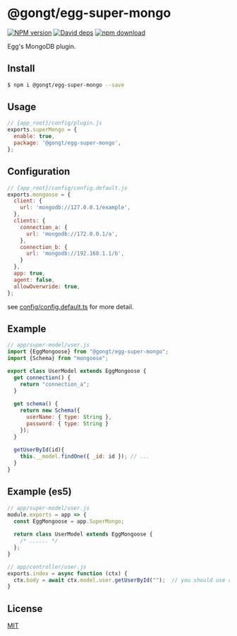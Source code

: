 # @gongt/egg-super-mongo
[![NPM version][npm-image]][npm-url]
[![David deps][david-image]][david-url]
[![npm download][download-image]][download-url]

[npm-image]: https://img.shields.io/npm/v/@gongt/egg-super-mongo.svg?style=flat-square
[npm-url]: https://npmjs.org/package/@gongt/egg-super-mongo
[david-image]: https://img.shields.io/david/gongt/egg-super-mongo.svg?style=flat-square
[david-url]: https://david-dm.org/gongt/egg-super-mongo
[download-image]: https://img.shields.io/npm/dm/@gongt/egg-super-mongo.svg?style=flat-square
[download-url]: https://npmjs.org/package/@gongt/egg-super-mongo

Egg's MongoDB plugin.

## Install

```bash
$ npm i @gongt/egg-super-mongo --save
```

## Usage

```js
// {app_root}/config/plugin.js
exports.superMongo = {
  enable: true,
  package: '@gongt/egg-super-mongo',
};
```

## Configuration
```js
// {app_root}/config/config.default.js
exports.mongoose = {
  client: {
    url: 'mongodb://127.0.0.1/example',
  },
  clients: {
    connection_a: {
      url: 'mongodb://172.0.0.1/a',
    },
    connection_b: {
      url: 'mongodb://192.168.1.1/b',
    }
  },
  app: true,
  agent: false,
  allowOverwride: true,
};
```

see [config/config.default.ts](config/config.default.ts) for more detail.

## Example
```js
// app/super-model/user.js
import {EggMongoose} from "@gongt/egg-super-mongo";
import {Schema} from "mongoose";

export class UserModel extends EggMongoose {
  get connection() { 
    return "connection_a";
  }
  
  get schema() {
    return new Schema({
      userName: { type: String },
      password: { type: String }
    });
  }
  
  getUserById(id){
    this.__model.findOne({ _id: id }); // ...
  }
}
```


## Example (es5)
```js
// app/super-model/user.js
module.exports = app => {
  const EggMongoose = app.SuperMongo;
  
  return class UserModel extends EggMongoose {
    /* ...... */
  };
}

// app/controller/user.js
exports.index = async function (ctx) {
  ctx.body = await ctx.model.user.getUserById("");  // you should use camel case to access mongoose model
}
```

## License

[MIT](LICENSE)
